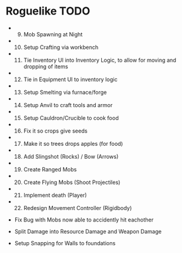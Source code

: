 # Roguelike TODO

[//]: # (- Fix AI Pathfinding not functioning.)
[//]: # (- Tie in Loot Tables)
[//]: # (- Setup Mobs Targeting Builds as well)
[//]: # (- 1. Tie in stats to inventory stats display)
[//]: # (- 2. Setup Chat Feed for picking up powerups ex: Loganphx picked up Extra Jump)
[//]: # (- 3. Setup INCREASE_HEALTH, INCREASE_STAMINA, SLOW_HUNGER, and EXTRA_MELEE_DAMAGE Powerups)
[//]: # (- 4. Setup Health Regen + Shield Regen &#40;Player&#41;)
[//]: # (- 5. Health Bar for Entities )
[//]: # (- 6. Setup Player Equipment Component)
[//]: # (- 7. Tie in Equipment UI)
[//]: # (- 8. Day/Night Cycle)

- 09. Mob Spawning at Night
- 10. Setup Crafting via workbench
- 11. Tie Inventory UI into Inventory Logic, to allow for moving and dropping of items
- 12. Tie in Equipment UI to inventory logic
- 13. Setup Smelting via furnace/forge
- 14. Setup Anvil to craft tools and armor
- 15. Setup Cauldron/Crucible to cook food
- 16. Fix it so crops give seeds
- 17. Make it so trees drops apples (for food)
- 18. Add Slingshot (Rocks) / Bow (Arrows)
- 19. Create Ranged Mobs
- 20. Create Flying Mobs (Shoot Projectiles)
- 21. Implement death (Player)
- 22. Redesign Movement Controller (Rigidbody)

- Fix Bug with Mobs now able to accidently hit eachother
- Split Damage into Resource Damage and Weapon Damage
- Setup Snapping for Walls to foundations
